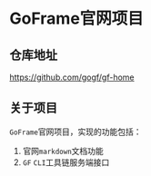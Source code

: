 # GoFrame官网项目

## 仓库地址

https://github.com/gogf/gf-home

## 关于项目

`GoFrame`官网项目，实现的功能包括：
1. 官网`markdown`文档功能
1. `GF` `CLI`工具链服务端接口